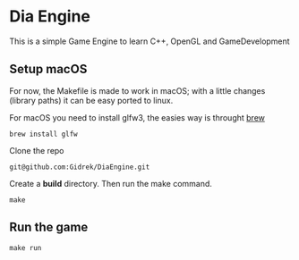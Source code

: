 # Dia Engine

This is a simple Game Engine to learn C++, OpenGL and GameDevelopment

## Setup macOS

For now, the Makefile is made to work in macOS; with a little changes (library paths) it can be easy ported to linux.

For macOS you need to install glfw3, the easies way is throught [brew](https://brew.sh/)

```
brew install glfw
```

Clone the repo

```
git@github.com:Gidrek/DiaEngine.git
```

Create a **build** directory. Then run the make command.

```
make
```

## Run the game

```
make run
```
